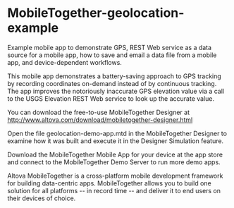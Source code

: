 # MobileTogether-geolocation-example
Example mobile app to demonstrate GPS, REST Web service as a data source for a mobile app, how to save and email a data file from a mobile app, and device-dependent workflows.

This mobile app demonstrates a battery-saving approach to GPS tracking by recording coordinates on-demand instead of by continuous tracking. The app improves the notoriously inaccurate GPS elevation value via a call to the USGS Elevation REST Web service to look up the accurate value.

You can download the free-to-use MobileTogether Designer at  http://www.altova.com/download/mobiletogether-designer.html

Open the file geolocation-demo-app.mtd in the MobileTogether Designer to examine how it was built and execute it in the Designer Simulation feature. 

Download the MobileTogether Mobile App for your device at the app store and connect to the MobileTogether Demo Server to run more demo apps.

Altova MobileTogether is a cross-platform mobile development framework for building data-centric apps. MobileTogether allows you to build one solution for all platforms -- in record time -- and deliver it to end users on their devices of choice.

